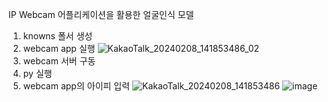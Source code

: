 IP Webcam 어플리케이션을 활용한 얼굴인식 모델

1. knowns 폴서 생성
2. webcam app 실행
  ![KakaoTalk_20240208_141853486_02](https://github.com/SqurareEgg/IPWebCam_FaceRecognation/assets/148935595/a2f3cf27-75b0-4011-afdd-307c4c36447b)
3. webcam 서버 구동
4. py 실행
5. webcam app의 아이피 입력
   ![KakaoTalk_20240208_141853486](https://github.com/SqurareEgg/IPWebCam_FaceRecognation/assets/148935595/ab7ff96d-e907-45bd-876d-3612a6cc6df8)
   ![image](https://github.com/SqurareEgg/IPWebCam_FaceRecognation/assets/148935595/fe0aa825-a0b9-48fc-9cd1-7fe22c0f4790)
